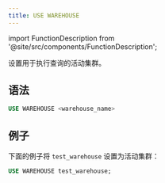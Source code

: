 ```yaml
---
title: USE WAREHOUSE
---
```


import FunctionDescription from '@site/src/components/FunctionDescription';

<FunctionDescription description="引入或更新: v1.2.687"/>

设置用于执行查询的活动集群。

## 语法

```sql
USE WAREHOUSE <warehouse_name>
```

## 例子

下面的例子将 `test_warehouse` 设置为活动集群：

```sql
USE WAREHOUSE test_warehouse;
```
